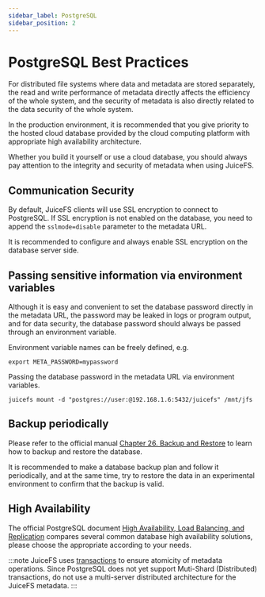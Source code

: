 ```yaml
---
sidebar_label: PostgreSQL
sidebar_position: 2
---
```

# PostgreSQL Best Practices

For distributed file systems where data and metadata are stored separately, the read and write performance of metadata directly affects the efficiency of the whole system, and the security of metadata is also directly related to the data security of the whole system.

In the production environment, it is recommended that you give priority to the hosted cloud database provided by the cloud computing platform with appropriate high availability architecture.

Whether you build it yourself or use a cloud database, you should always pay attention to the integrity and security of metadata when using JuiceFS.

## Communication Security

By default, JuiceFS clients will use SSL encryption to connect to PostgreSQL. If SSL encryption is not enabled on the database, you need to append the `sslmode=disable` parameter to the metadata URL.

It is recommended to configure and always enable SSL encryption on the database server side.

## Passing sensitive information via environment variables

Although it is easy and convenient to set the database password directly in the metadata URL, the password may be leaked in logs or program output, and for data security, the database password should always be passed through an environment variable.

Environment variable names can be freely defined, e.g.

```shell
export META_PASSWORD=mypassword
```

Passing the database password in the metadata URL via environment variables.

```shell
juicefs mount -d "postgres://user:@192.168.1.6:5432/juicefs" /mnt/jfs
```

## Backup periodically

Please refer to the official manual [Chapter 26. Backup and Restore](https://www.postgresql.org/docs/current/backup.html) to learn how to backup and restore the database.

It is recommended to make a database backup plan and follow it periodically, and at the same time, try to restore the data in an experimental environment to confirm that the backup is valid.

## High Availability

The official PostgreSQL document [High Availability, Load Balancing, and Replication](https://www.postgresql.org/docs/current/different-replication-solutions.html) compares several common database high availability solutions, please choose the appropriate according to your needs.

:::note
JuiceFS uses [transactions](https://www.postgresql.org/docs/current/tutorial-transactions.html) to ensure atomicity of metadata operations. Since PostgreSQL does not yet support Muti-Shard (Distributed) transactions, do not use a multi-server distributed architecture for the JuiceFS metadata.
:::
